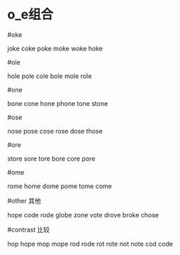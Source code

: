 
# o_e组合


#oke

joke
coke
poke
moke
woke
hoke

#ole

hole
pole
cole
bole
mole
role

#one

bone
cone
hone
phone
tone
stone

#ose

nose
pose
cose
rose
dose
those

#ore

store
sore
tore
bore
core
pore


#ome

rome
home
dome
pome
tome
come

#other 其他

hope
code
rode
globe
zone
vote
drove
broke
chose

#contrast 比较

hop
hope
mop
mope
rod
rode
rot
rote
not
note
cod
code





